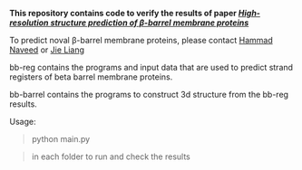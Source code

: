 **This repository contains code to verify the results of paper [_High-resolution structure prediction of β-barrel membrane proteins_](https://www.pnas.org/content/115/7/1511.short)**

To predict noval β-barrel membrane proteins, please contact [Hammad Naveed](mailto:ammadnaveed@yahoo.com) or [Jie Liang](mailto:jliang@uic.edu)



bb-reg contains the programs and input data that are used to predict strand registers of beta barrel membrane proteins.

bb-barrel contains the programs to construct 3d structure from the bb-reg results.

Usage:

>	python main.py

>	in each folder to run and check the results

